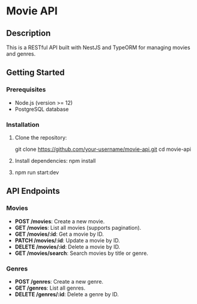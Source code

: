 # Movie API

## Description

This is a RESTful API built with NestJS and TypeORM for managing movies and genres.

## Getting Started

### Prerequisites

- Node.js (version >= 12)
- PostgreSQL database

### Installation

1. Clone the repository:

   git clone https://github.com/your-username/movie-api.git
   cd movie-api

2. Install dependencies: npm install

3. npm run start:dev

## API Endpoints

### Movies

- **POST /movies**: Create a new movie.
- **GET /movies**: List all movies (supports pagination).
- **GET /movies/:id**: Get a movie by ID.
- **PATCH /movies/:id**: Update a movie by ID.
- **DELETE /movies/:id**: Delete a movie by ID.
- **GET /movies/search**: Search movies by title or genre.

### Genres

- **POST /genres**: Create a new genre.
- **GET /genres**: List all genres.
- **DELETE /genres/:id**: Delete a genre by ID.
